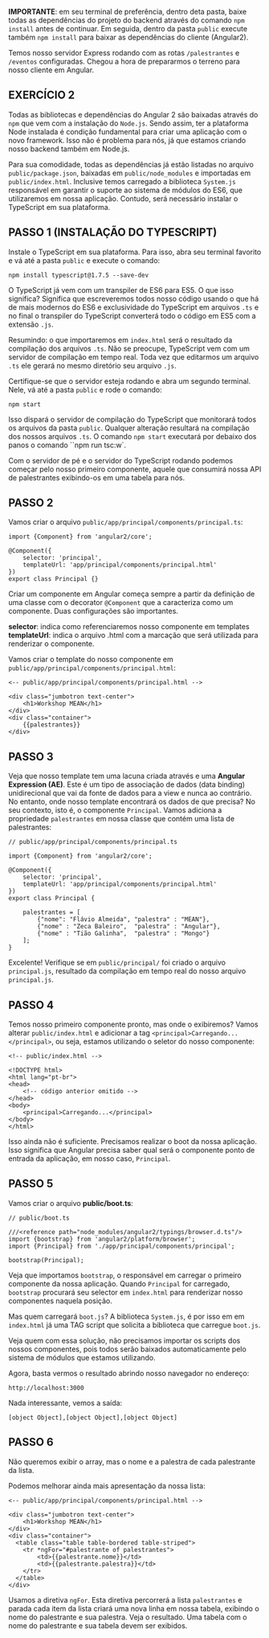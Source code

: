 **IMPORTANTE**: em seu terminal de preferência, dentro deta pasta, baixe todas as dependências do projeto do backend através do comando `npm install` antes de continuar. Em seguida, dentro da pasta `public` execute também `npm install` para baixar as dependências do cliente (Angular2).

Temos nosso servidor Express rodando com as rotas `/palestrantes` e `/eventos` configuradas. Chegou a hora de prepararmos o terreno para nosso cliente em Angular. 

## EXERCÍCIO 2

Todas as bibliotecas e dependências do Angular 2 são baixadas através do `npm` que vem com a instalação do `Node.js`. Sendo assim, ter a plataforma Node instalada é condição fundamental para criar uma aplicação com o novo framework. Isso não é problema para nós, já que estamos criando nosso backend também em Node.js.

Para sua comodidade, todas as dependências já estão listadas no arquivo `public/package.json`, baixadas em `public/node_modules` e importadas em `public/index.html`. Inclusive temos carregado a biblioteca `System.js` responsável em garantir o suporte ao sistema de módulos do ES6, que utilizaremos em nossa aplicação. Contudo, será necessário instalar o TypeScript em sua plataforma.

## PASSO 1 (INSTALAÇÃO DO TYPESCRIPT)

Instale o TypeScript em sua plataforma. Para isso, abra seu terminal favorito e vá até a pasta `public` e execute o comando:

```
npm install typescript@1.7.5 --save-dev
```

O TypeScript já vem com um transpiler de ES6 para ES5. O que isso significa? Significa que escreveremos todos nosso código usando o que há de mais modernos do ES6 e exclusividade do TypeScript em arquivos `.ts` e no final o transpiler do TypeScript converterá todo o código em ES5 com a extensão `.js`.

Resumindo: o que importaremos em `index.html` será o resultado da compilação dos arquivos `.ts`. Não se preocupe, TypeScript vem com um servidor de compilação em tempo real. Toda vez que editarmos um arquivo `.ts` ele gerará no mesmo diretório seu arquivo `.js`. 

Certifique-se que o servidor esteja rodando e abra um segundo terminal. Nele, vá até a pasta `public` e rode o comando:

```
npm start
```

Isso dispará o servidor de compilação do TypeScript que monitorará todos os arquivos da pasta `public`. Qualquer alteração resultará na compilação dos nossos arquivos `.ts`. O comando `npm start` executará por debaixo dos panos o comando ``npm run tsc:w`.

Com o servidor de pé e o servidor do TypeScript rodando podemos começar pelo nosso primeiro componente, aquele que consumirá nossa API de palestrantes exibindo-os em uma tabela para nós.


## PASSO 2

Vamos criar o arquivo `public/app/principal/components/principal.ts`:

```
import {Component} from 'angular2/core';

@Component({
	selector: 'principal',
	templateUrl: 'app/principal/components/principal.html'
})
export class Principal {}
```

Criar um componente em Angular começa sempre a partir da definição de uma classe com o decorator `@Component` que a caracteriza como um componente. Duas configurações são importantes.

**selector**: indica como referenciaremos nosso componente em templates
**templateUrl**: indica o arquivo .html com a marcação que será utilizada para renderizar o componente.

Vamos criar o template do nosso componente em `public/app/principal/components/principal.html`:

```
<-- public/app/principal/components/principal.html -->

<div class="jumbotron text-center">
    <h1>Workshop MEAN</h1>
</div>
<div class="container">
    {{palestrantes}}
</div>
```

## PASSO 3

Veja que nosso template tem uma lacuna criada através e uma **Angular Expression (AE)**. Este é um tipo de associação de dados (data binding) unidirecional que vai da fonte de dados para a view e nunca ao contrário. No entanto, onde nosso template encontrará os dados de que precisa? No seu contexto, isto é, o componente `Principal`. Vamos adiciona a propriedade `palestrantes` em nossa classe que contém uma lista de palestrantes:

```
// public/app/principal/components/principal.ts

import {Component} from 'angular2/core';

@Component({
	selector: 'principal',
	templateUrl: 'app/principal/components/principal.html'
})
export class Principal {
		
	palestrantes = [
		{"nome": "Flávio Almeida", "palestra" : "MEAN"},
		{"nome" : "Zeca Baleiro",  "palestra" : "Angular"},
		{"nome" : "Tião Galinha",  "palestra" : "Mongo"}
    ];
}
```

Excelente! Verifique se em `public/principal/` foi criado o arquivo `principal.js`, resultado da compilação em tempo real do nosso arquivo `principal.js`. 


## PASSO 4

Temos nosso primeiro componente pronto, mas onde o exibiremos? Vamos alterar `public/index.html` e adicionar a tag `<principal>Carregando...</principal>`, ou seja, estamos utilizando o seletor do nosso componente:

```
<!-- public/index.html -->

<!DOCTYPE html>
<html lang="pt-br">
<head>
	<!-- código anterior omitido -->
</head>
<body>
	<principal>Carregando...</principal>
</body>
</html>
```

Isso ainda não é suficiente. Precisamos realizar o boot da nossa aplicação. Isso significa que Angular precisa saber qual será o componente ponto de entrada da aplicação, em nosso caso, `Principal`. 


## PASSO 5

Vamos criar o arquivo **public/boot.ts**:

```
// public/boot.ts

///<reference path="node_modules/angular2/typings/browser.d.ts"/>
import {bootstrap} from 'angular2/platform/browser';
import {Principal} from './app/principal/components/principal';

bootstrap(Principal);
```

Veja que importamos `bootstrap`, o responsável em carregar o primeiro componente da nossa aplicação. Quando `Principal` for carregado, `bootstrap` procurará seu selector em `index.html` para renderizar nosso componentes naquela posição.

Mas quem carregará `boot.js`? A biblioteca `System.js`, é por isso em em `index.html` já uma TAG script que solicita a biblioteca que carregue `boot.js`.

Veja quem com essa solução, não precisamos importar os scripts dos nossos componentes, pois todos serão baixados automaticamente pelo sistema de módulos que estamos utilizando.

Agora, basta vermos o resultado abrindo nosso navegador no endereço:

```
http://localhost:3000
```

Nada interessante, vemos a saída:

```
[object Object],[object Object],[object Object]
```

## PASSO 6

Não queremos exibir o array, mas o nome e a palestra de cada palestrante da lista.

Podemos melhorar ainda mais apresentação da nossa lista:

```
<-- public/app/principal/components/principal.html -->

<div class="jumbotron text-center">
    <h1>Workshop MEAN</h1>
</div>
<div class="container">
  <table class="table table-bordered table-striped">
    <tr *ngFor="#palestrante of palestrantes">
        <td>{{palestrante.nome}}</td>
        <td>{{palestrante.palestra}}</td>
    </tr>
  </table>
</div>
```

Usamos a diretiva `ngFor`. Esta diretiva percorrerá a lista `palestrantes` e parada cada item da lista criará uma nova linha em nossa tabela, exibindo o nome do palestrante e sua palestra. 
Veja o resultado. Uma tabela com o nome do palestrante e sua tabela devem ser exibidos.
      
